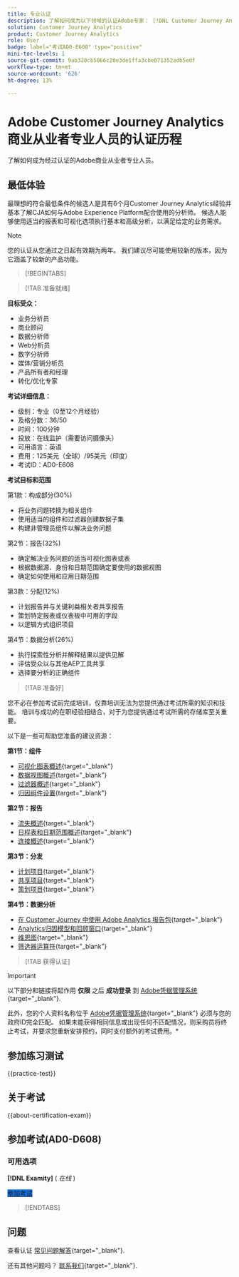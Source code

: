 ```yaml
---
title: 专业认证
description: 了解如何成为以下领域的认证Adobe专家： [!DNL Customer Journey Analytics]
solution: Customer Journey Analytics
product: Customer Journey Analytics
role: User
badge: label="考试AD0-E608" type="positive"
mini-toc-levels: 1
source-git-commit: 9ab320cb5066c20e3de1ffa3cbe071352adb5edf
workflow-type: tm+mt
source-wordcount: '626'
ht-degree: 13%

---
```


# Adobe Customer Journey Analytics商业从业者专业人员的认证历程

了解如何成为经过认证的Adobe商业从业者专业人员。

## 最低体验

最理想的符合最低条件的候选人是具有6个月Customer Journey Analytics经验并基本了解CJA如何与Adobe Experience Platform配合使用的分析师。 候选人能够使用适当的报表和可视化选项执行基本和高级分析，以满足给定的业务需求。

>[!NOTE]
>
>您的认证从您通过之日起有效期为两年。 我们建议尽可能使用较新的版本，因为它涵盖了较新的产品功能。

>[!BEGINTABS]

>[!TAB 准备就绪]

**目标受众：**

* 业务分析员
* 商业顾问
* 数据分析师
* Web分析员
* 数字分析师
* 媒体/营销分析员
* 产品所有者和经理
* 转化/优化专家

**考试详细信息：**

* 级别：专业（0至12个月经验）
* 及格分数：36/50
* 时间：100分钟
* 投放：在线监护（需要访问摄像头）
* 可用语言：英语
* 费用：125美元（全球）/95美元（印度）
* 考试ID：AD0-E608

**考试目标和范围**

第1款：构成部分(30%)

* 将业务问题转换为相关组件
* 使用适当的组件和过滤器创建数据子集
* 构建非管理员组件以解决业务问题

第2节：报告(32%)

* 确定解决业务问题的适当可视化图表或表
* 根据数据源、身份和日期范围确定要使用的数据视图
* 确定如何使用和应用日期范围

第3款：分配(12%)

* 计划报告并与关键利益相关者共享报告
* 策划特定报表或仪表板中可用的字段
* 以逻辑方式组织项目

第4节：数据分析(26%)

* 执行探索性分析并解释结果以提供见解
* 评估受众以与其他AEP工具共享
* 选择要分析的正确组件

>[!TAB 准备好]

您不必在参加考试前完成培训，仅靠培训无法为您提供通过考试所需的知识和技能。 培训与成功的在职经验相结合，对于为您提供通过考试所需的存储库至关重要。

以下是一些可帮助您准备的建议资源：

**第1节：组件**

* [可视化图表概述](https://experienceleague.adobe.com/docs/analytics-platform/using/cja-workspace/visualizations/freeform-analysis-visualizations.html){target="_blank"}
* [数据视图概述](https://experienceleague.adobe.com/docs/analytics-platform/using/cja-dataviews/data-views.html?lang=zh-Hans){target="_blank"}
* [过滤器概述](https://experienceleague.adobe.com/docs/analytics-platform/using/cja-components/cja-filters/filters-overview.html){target="_blank"}
* [归因组件设置](https://experienceleague.adobe.com/docs/analytics-platform/using/cja-dataviews/component-settings/attribution.html){target="_blank"}

**第2节：报告**

* [流失概述](https://experienceleague.adobe.com/docs/analytics-platform/using/cja-workspace/visualizations/fallout/fallout-flow.html){target="_blank"}
* [日程表和日期范围概述](https://experienceleague.adobe.com/docs/analytics-platform/using/cja-components/cja-date-ranges/calendar.html){target="_blank"}
* [连接概述](https://experienceleague.adobe.com/docs/analytics-platform/using/cja-connections/overview.html?lang=zh-Hans){target="_blank"}

**第3节：分发**

* [计划项目](https://experienceleague.adobe.com/docs/analytics-platform/using/cja-workspace/curate-share/t-schedule-report.html?lang=zh-Hans){target="_blank"}
* [共享项目](https://experienceleague.adobe.com/docs/analytics-platform/using/cja-workspace/curate-share/share-projects.html){target="_blank"}
* [策划项目](https://experienceleague.adobe.com/docs/analytics-platform/using/cja-workspace/curate-share/curate.html){target="_blank"}

**第4节：数据分析**

* [在 Customer Journey 中使用 Adobe Analytics 报告包](https://experienceleague.adobe.com/docs/analytics-platform/using/compare-aa-cja/cja-aa-comparison/aa-data-in-cja.html){target="_blank"}
* [Analytics归因模型和回顾窗口](https://experienceleague.adobe.com/docs/analytics/analyze/analysis-workspace/attribution/models.html?lang=en%22%3ehttps://experienceleague.adobe.com/docs/analytics/analyze/analysis-workspace/attribution/models.html){target="_blank"}
* [维恩图](https://experienceleague.adobe.com/docs/analytics/analyze/analysis-workspace/visualizations/venn.html){target="_blank"}
* [筛选器运算符](https://experienceleague.adobe.com/docs/analytics-platform/using/cja-components/cja-filters/operators.html){target="_blank"}

>[!TAB 获得认证]

>[!IMPORTANT]
>
>以下部分和链接将起作用 **仅限**  之后 **成功登录** 到 [Adobe凭据管理系统](https://www.certmetrics.com/adobe){target="_blank"}.
>
>此外，您的个人资料名称位于 [Adobe凭据管理系统](https://www.certmetrics.com/adobe){target="_blank"} 必须与您的政府ID完全匹配。 如果未能获得相同信息或出现任何不匹配情况，则采购员将终止考试，并要求您重新安排预约，同时支付额外的考试费用。*


## 参加练习测试

{{practice-test}}

## 关于考试

{{about-certification-exam}}

## 参加考试(AD0-D608)

### 可用选项

**[!DNL Examity]** ( *在线* )

<a href="https://www.certmetrics.com/adobe/candidate/examity_sso.aspx?eid=AD0-D608" target="_blank" class="spectrum-Button spectrum-Button--fill spectrum-Button--accent spectrum-Button--sizeM is-margin-bottom-big-big at-element-click-tracking" style="background-color:#1473E6">

<span class="spectrum-Button-label has-no-wrap">
   参加考试
</span>
</a>

>[!ENDTABS]

## 问题

查看认证 [常见问题解答](https://experienceleague.adobe.com/docs/certification/certification/faq.html){target="_blank"}.

还有其他问题吗？ [联系我们](mailto:certif@adobe.com){target="_blank"}.

